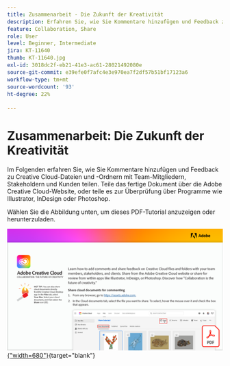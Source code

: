 ```yaml
---
title: Zusammenarbeit - Die Zukunft der Kreativität
description: Erfahren Sie, wie Sie Kommentare hinzufügen und Feedback zu Creative Cloud-Dateien und -Ordnern mit Ihren Team-Mitgliedern, Stakeholdern und Kunden sowie kuratierten Schriften aus Adobe Fonts teilen
feature: Collaboration, Share
role: User
level: Beginner, Intermediate
jira: KT-11640
thumb: KT-11640.jpg
exl-id: 3018dc2f-eb21-41e3-ac61-28021492080e
source-git-commit: e39efe0f7afc4e3e970ea7f2df57b51bf17123a6
workflow-type: tm+mt
source-wordcount: '93'
ht-degree: 22%

---
```


# Zusammenarbeit: Die Zukunft der Kreativität

Im Folgenden erfahren Sie, wie Sie Kommentare hinzufügen und Feedback zu Creative Cloud-Dateien und -Ordnern mit Team-Mitgliedern, Stakeholdern und Kunden teilen. Teile das fertige Dokument über die Adobe Creative Cloud-Website, oder teile es zur Überprüfung über Programme wie Illustrator, InDesign oder Photoshop.

Wählen Sie die Abbildung unten, um dieses PDF-Tutorial anzuzeigen oder herunterzuladen.

[![Bild der ersten Seite des Tutorials](assets/Collaboration-The-Future-of-Creativity.png){&quot;width=680&quot;}](assets/Collaboration-The-Future-of-Creativity.pdf){target="blank"}
